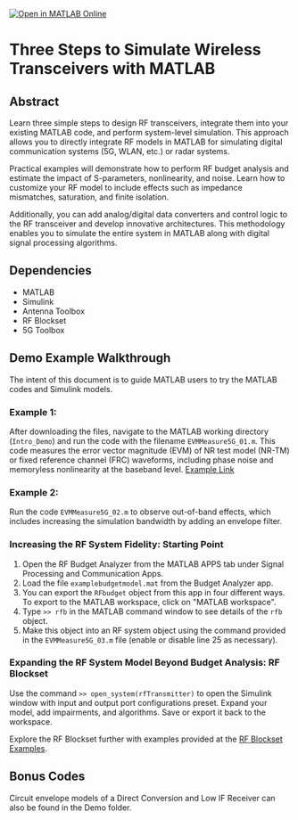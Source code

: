 [![Open in MATLAB Online](https://www.mathworks.com/images/responsive/global/open-in-matlab-online.svg)](https://matlab.mathworks.com/open/github/v1?repo=SekharRajendran/3_steps_RF_Sek)

# Three Steps to Simulate Wireless Transceivers with MATLAB

## Abstract
Learn three simple steps to design RF transceivers, integrate them into your existing MATLAB code, and perform system-level simulation. This approach allows you to directly integrate RF models in MATLAB for simulating digital communication systems (5G, WLAN, etc.) or radar systems.

Practical examples will demonstrate how to perform RF budget analysis and estimate the impact of S-parameters, nonlinearity, and noise. Learn how to customize your RF model to include effects such as impedance mismatches, saturation, and finite isolation.

Additionally, you can add analog/digital data converters and control logic to the RF transceiver and develop innovative architectures. This methodology enables you to simulate the entire system in MATLAB along with digital signal processing algorithms.

## Dependencies
- MATLAB
- Simulink
- Antenna Toolbox
- RF Blockset
- 5G Toolbox

## Demo Example Walkthrough
The intent of this document is to guide MATLAB users to try the MATLAB codes and Simulink models.

### Example 1:
After downloading the files, navigate to the MATLAB working directory (`Intro_Demo`) and run the code with the filename `EVMMeasure5G_01.m`. This code measures the error vector magnitude (EVM) of NR test model (NR-TM) or fixed reference channel (FRC) waveforms, including phase noise and memoryless nonlinearity at the baseband level. 
[Example Link](https://www.mathworks.com/help/5g/ug/evm-measurement-of-5g-nr-pdsch-waveforms.html)

### Example 2:
Run the code `EVMMeasure5G_02.m` to observe out-of-band effects, which includes increasing the simulation bandwidth by adding an envelope filter.

### Increasing the RF System Fidelity: Starting Point
1. Open the RF Budget Analyzer from the MATLAB APPS tab under Signal Processing and Communication Apps.
2. Load the file `examplebudgetmodel.mat` from the Budget Analyzer app. 
3. You can export the `RFbudget` object from this app in four different ways. To export to the MATLAB workspace, click on "MATLAB workspace".
4. Type `>> rfb` in the MATLAB command window to see details of the `rfb` object.
5. Make this object into an RF system object using the command provided in the `EVMMeasure5G_03.m` file (enable or disable line 25 as necessary).

### Expanding the RF System Model Beyond Budget Analysis: RF Blockset
Use the command `>> open_system(rfTransmitter)` to open the Simulink window with input and output port configurations preset. Expand your model, add impairments, and algorithms. Save or export it back to the workspace.

Explore the RF Blockset further with examples provided at the [RF Blockset Examples](https://www.mathworks.com/help/simrf/examples.html?s_tid=CRUX_topnav).

## Bonus Codes
Circuit envelope models of a Direct Conversion and Low IF Receiver can also be found in the Demo folder.
